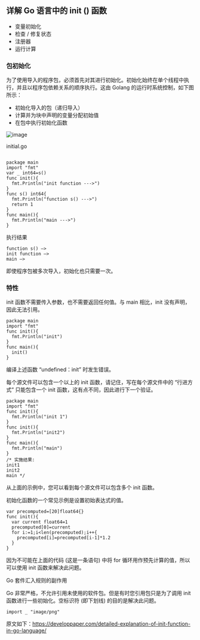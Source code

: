 ## 详解 Go 语言中的 init () 函数
* 变量初始化
* 检查 / 修复状态
* 注册器
* 运行计算

### 包初始化
为了使用导入的程序包，必须首先对其进行初始化。初始化始终在单个线程中执行，并且以程序包依赖关系的顺序执行。这由 Golang 的运行时系统控制，如下图所示：
* 初始化导入的包（递归导入）
* 计算并为块中声明的变量分配初始值
* 在包中执行初始化函数

![image](https://user-images.githubusercontent.com/6757408/163231405-7f0b08dd-c9c8-4cbd-80bc-1ddd1ff5b726.png)

initial.go
```

package main
import "fmt"
var _ int64=s()
func init(){
  fmt.Println("init function --->")
}
func s() int64{
  fmt.Println("function s() --->")
  return 1
}
func main(){
  fmt.Println("main --->")
}
```
执行结果
```
function s() —>
init function —>
main —>
```
即使程序包被多次导入，初始化也只需要一次。

### 特性
init 函数不需要传入参数，也不需要返回任何值。与 main 相比，init 没有声明，因此无法引用。
```
package main
import "fmt"
func init(){
  fmt.Println("init")
}
func main(){
  init()
}
```
编译上述函数 “undefined：init” 时发生错误。

每个源文件可以包含一个以上的 init 函数，请记住，写在每个源文件中的 “行进方式” 只能包含一个 init 函数，这有点不同，因此进行下一个验证。
```
package main
import "fmt"
func init(){
  fmt.Println("init 1")
}
func init(){
  fmt.Println("init2")
}
func main(){
  fmt.Println("main")
}
/* 实施结果:
init1
init2
main */
```
从上面的示例中，您可以看到每个源文件可以包含多个 init 函数。

初始化函数的一个常见示例是设置初始表达式的值。
```
var precomputed=[20]float64{}
func init(){
  var current float64=1
  precomputed[0]=current
  for i:=1;i<len(precomputed);i++{
    precomputed[i]=precomputed[i-1]*1.2
  }
}
```
因为不可能在上面的代码 (这是一条语句) 中将 for 循环用作预先计算的值，所以可以使用 init 函数来解决此问题。

Go 套件汇入规则的副作用

Go 非常严格，不允许引用未使用的软件包。但是有时您引用包只是为了调用 init 函数进行一些初始化。空标识符 (即下划线) 的目的是解决此问题。
```
import _ "image/png"
```
原文如下：https://developpaper.com/detailed-explanation-of-init-function-in-go-language/
